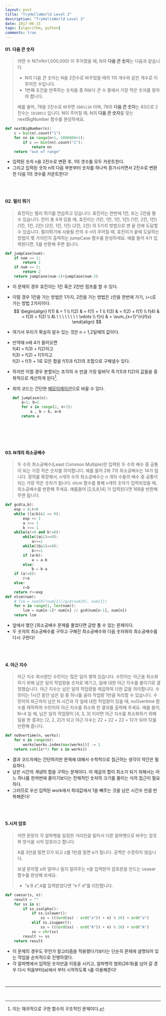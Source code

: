 ```yaml
---
layout: post
title: "TryHelloWorld Level 3"
description: "TryHelloWorld Level 3"
date: 2017-06-15
tags: [algorithm, python]
comments: true
---
```


#### 01. 다음 큰 숫자

> 어떤 수 N(1≤N≤1,000,000) 이 주어졌을 때, N의 **다음 큰 숫자**는 다음과 같습니다.
>
> - N의 다음 큰 숫자는 N을 2진수로 바꾸었을 때의 1의 개수와 같은 개수로 이루어진 수입니다.
> - 1번째 조건을 만족하는 숫자들 중 N보다 큰 수 중에서 가장 작은 숫자를 찾아야 합니다.
>
> 예를 들어, 78을 2진수로 바꾸면 `1001110` 이며, 78의 **다음 큰 숫자**는 83으로 2진수는 `1010011` 입니다.
> N이 주어질 때, N의 **다음 큰 숫자**를 찾는 nextBigNumber 함수를 완성하세요.

```python
def nextBigNumber(n):
    c = bin(n).count("1")
    for nn in range(n+1, 1000000+1):
        if c == bin(nn).count("1"):
            return nn
    return "out of range"
```

- 입력된 숫자 n을 2진수로 변환 후, 1의 갯수를 모두 카운트한다.
- 그리고  입력된 숫자 n의 다음 부분부터 숫자를 하나씩 증가시키면서 2진수로 변환한 다음 1의 갯수를 카운트한다!

<br><br>

#### 02. 멀리 뛰기

> 효진이는 멀리 뛰기를 연습하고 있습니다. 효진이는 한번에 1칸, 또는 2칸을 뛸 수 있습니다. 칸이 총 4개 있을 때, 효진이는
> (1칸, 1칸, 1칸, 1칸)
> (1칸, 2칸, 1칸)
> (1칸, 1칸, 2칸)
> (2칸, 1칸, 1칸)
> (2칸, 2칸)
> 의 5가지 방법으로 맨 끝 칸에 도달할 수 있습니다. 멀리뛰기에 사용될 칸의 수 n이 주어질 때, 효진이가 끝에 도달하는 방법이 몇 가지인지 출력하는 jumpCase 함수를 완성하세요. 예를 들어 4가 입력된다면, 5를 반환해 주면 됩니다.

```python
def jumpCase(num):
    if num == 1:
        return 1
    if num == 2:
        return 2
    return jumpCase(num-1)+jumpCase(num-2)
```

- 이 문제의 경우 효진이는 1칸 혹은 2칸만 점프를 할 수 있다.

- 이럴 경우 1칸을 가는 방법은 1가지, 2칸을 가는 방법은 `2`칸을 한번에 가기, `1+1`로 가는 방법 2가지이다.
  $$
  \begin{align} 
  f(1) & = 1 			\\
  f(2) & = f(1) + 1 	 \\
  f(3) & = f(2) + f(1)  \\
  f(4) & = f(3) + f(2)  \\
  &\ \ \ \ \ \ \ \ \  \vdots 				\\
  f(n) & = \sum_{x=1}^{n}f(x)
  \end{align}
  $$

- 여기서 우리가 확실히 알수 있는 것은  n = 1,2일때의 값이다.

- 만약에 n에 4가 들어오면<br> 
  f(4) = f(3) + f(2)이고 <br>
  f(3) = f(2) + f(1)이고 <br>
  f(2) = f(1) + 1로 모든 합을 f(1)과  f(2)의 조합으로 구해낼수 있다.

- 하지만 이럴 경우 분할되는 조각의 수 만큼 가장 밑바닥 즉 f(1)과 f(2)의 값들을 중복적으로 계산하게 된다[^1].

- 위의 코드는 간단한 [메모이제이션](https://namu.wiki/w/메모이제이션)으로 바꿀 수 있다.

  ```python
  def jumpCase(n):
      a=1; b=2
      for x in range(2, n+1):
          a , b = b, a+b
      return a
  ```

  <br><br>

  ​


#### 03. N개의 최소공배수

> 두 수의 최소공배수(Least Common Multiple)란 입력된 두 수의 배수 중 공통이 되는 가장 작은 숫자를 의미합니다. 예를 들어 2와 7의 최소공배수는 14가 됩니다. 정의를 확장해서, n개의 수의 최소공배수는 n 개의 수들의 배수 중 공통이 되는 가장 작은 숫자가 됩니다. nlcm 함수를 통해 n개의 숫자가 입력되었을 때, 최소공배수를 반환해 주세요. 예를들어 [2,6,8,14] 가 입력된다면 168을 반환해 주면 됩니다.

```python
def gcd(a,b):
    exp = 0;r=0
    while ((a|b)&1 == 0):
        exp += 1
        a >>= 1
        b >>= 1
    while(a!=0 and b!=0):
        while((a&1)==0):
            a>>=1
        while((b&1)==0):
            b>>=1
        if (a>b):
            a = a-b
        else:
            b = b-a
    if (a!=0):
        r=a
    else:
        r=b
    return r<<exp
def nlcm(num):
    # lcm = num[0]*num[1]//gcd(num[0], num[1])
    for n in range(1, len(num)):
        lcm = num[n-1]* num[n] // gcd(num[n-1], num[n])
    return lcm
```

- 앞에서 했던 [최소공배수 문제를 풀었다면 금방 풀 수 있는 문제이다.
- 두 숫자의 최소공배수를 구하고 구해진 최소공배수와 다음 숫자와의 최소공배수를 다시 구한다!

<br><br>

#### 4. 야근 지수

>야근 지수
>회사원인 수민이는 많은 일이 쌓여 있습니다. 수민이는 야근을 최소화하기 위해 남은 일의 작업량을 숫자로 메기고, 일에 대한 야근 지수를 줄이기로 결정했습니다. 야근 지수는 남은 일의 작업량을 제곱하여 더한 값을 의미합니다. 수민이는 1시간 동안 남은 일 중 하나를 골라 작업량 1만큼 처리할 수 있습니다. 수민이의 퇴근까지 남은 N 시간과 각 일에 대한 작업량이 있을 때, noOvertime 함수를 제작하여 수민이의 야근 지수를 최소화 한 결과를 출력해 주세요. 예를 들어, N=4 일 때, 남은 일의 작업량이 [4, 3, 3] 이라면 야근 지수를 최소화하기 위해 일을 한 결과는 [2, 2, 2]가 되고 야근 지수는 22 + 22 + 22 = 12가 되어 12를 반환해 줍니다.

```python
def noOvertime(n, works):
    for n in range(n):
        works[works.index(max(works))] -= 1
    return sum([x**2 for x in works])
```

- 결과 코드자체는 간단하지만 문제에 대해서 수학적으로 접근하는 생각이 약간은 필요하다.
- 남은 시간의 *제곱*의 합을 구하는 문제이다. 이 제곱의 합이 최소가 되기 위해서는 어느 하나를 한꺼번에 줄이기보다는 전체적인 숫자의 크기를 줄이는 식의 접근이 필요하다.
- 그러므로 우선 입력된 work에서 최대값에서 1을 빼주는 것을 남은 시간수 만큼 반복해준다!

<br><br>

#### 5.시저 암호

> 어떤 문장의 각 알파벳을 일정한 거리만큼 밀어서 다른 알파벳으로 바꾸는 암호화 방식을 시저 암호라고 합니다. 
>
> A를 3만큼 밀면 D가 되고 z를 1만큼 밀면 a가 됩니다. 공백은 수정하지 않습니다.
>
> 보낼 문자열 s와 얼마나 밀지 알려주는 n을 입력받아 암호문을 만드는 ceasar 함수를 완성해 보세요.
>
> - “a B z”,4를 입력받았다면 “e F d”를 리턴합니다.

```python
def caesar(s, n):
    result = ""
    for ss in s:
        if ss.isalpha():
            if ss.islower():
                ss = (((ord(ss) - ord("a")) + n) % 26) + ord("a")
            elif ss.isupper():
                ss = (((ord(ss) - ord("A")) + n) % 26) + ord("A")
            ss = chr(ss)
        result += ss
    return result
```

- 이 문제의 경우도 무언가 알고리즘을 적용했다기보다는 단순히 문제에 설명되어 있는 작업을 순차적으로 진행하였다.
- 각 알파벳에서 입력된 숫자만큼 이동을 시키고, 알파벳의 범위(26개)를 넘어 갈 경우 다시 처음부터(a)에서 부터 시작하도록 `%`를 이용해준다!

























​





-------

[^1]: 이는 재귀적으로 구한 함수의 구조적인 문제이다.





​	





















